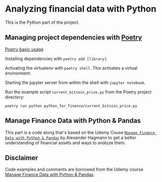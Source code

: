# Analyzing financial data with Python

This is the Python part of the project. 

## Managing project dependencies with [Poetry](https://python-poetry.org/)

[Poetry basic usage](https://python-poetry.org/docs/basic-usage/)

Installing dependencies with `poetry add [library]`.

Activating the virtualenv with `poetry shell`. This activates a virtual environment.

Starting the jupyter server from within the shell with `jupyter notebook`.

Run the example script `current_bitcoin_price.py` from the Poetry project directory:

`poetry run python python_for_finance/current_bitcoin_price.py`

## Manage Finance Data with Python & Pandas

This part is a code along that's based on the Udemy Couse [`Manage Finance Data with Python & Pandas`](https://www.udemy.com/course/finance-data-with-python-and-pandas/) by Alexander Hagmann to get a better understanding of financial assets and ways to analyze them.

## Disclaimer
Code examples and comments are borrowed from the Udemy course [Manage Finance Data with Python & Pandas](https://www.udemy.com/course/finance-data-with-python-and-pandas/).